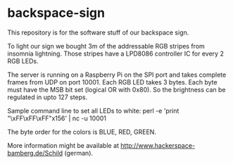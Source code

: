 backspace-sign
==============

This repository is for the software stuff of our backspace sign.

To light our sign we bought 3m of the addressable RGB stripes from insomnia lightning. Those stripes have a LPD8086 controller IC for every 2 RGB LEDs.

The server is running on a Raspberry Pi on the SPI port and takes complete frames from UDP on port 10001. Each RGB LED takes 3 bytes. Each byte must have the MSB bit set (logical OR with 0x80). So the brightness can be regulated in upto 127 steps.

Sample command line to set all LEDs to white:
perl -e 'print "\xFF\xFF\xFF"x156' | nc -u <IP> 10001

The byte order for the colors is BLUE, RED, GREEN.

More information might be available at http://www.hackerspace-bamberg.de/Schild (german).